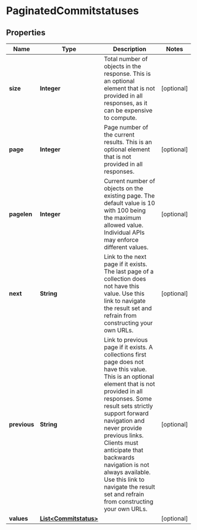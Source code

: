 # PaginatedCommitstatuses

## Properties
Name | Type | Description | Notes
------------ | ------------- | ------------- | -------------
**size** | **Integer** | Total number of objects in the response. This is an optional element that is not provided in all responses, as it can be expensive to compute. |  [optional]
**page** | **Integer** | Page number of the current results. This is an optional element that is not provided in all responses. |  [optional]
**pagelen** | **Integer** | Current number of objects on the existing page. The default value is 10 with 100 being the maximum allowed value. Individual APIs may enforce different values. |  [optional]
**next** | **String** | Link to the next page if it exists. The last page of a collection does not have this value. Use this link to navigate the result set and refrain from constructing your own URLs. |  [optional]
**previous** | **String** | Link to previous page if it exists. A collections first page does not have this value. This is an optional element that is not provided in all responses. Some result sets strictly support forward navigation and never provide previous links. Clients must anticipate that backwards navigation is not always available. Use this link to navigate the result set and refrain from constructing your own URLs. |  [optional]
**values** | [**List&lt;Commitstatus&gt;**](Commitstatus.md) |  |  [optional]
